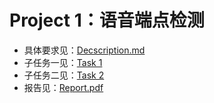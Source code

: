 # Project 1：语音端点检测

- 具体要求见：[Decscription.md](./Description/Description.md)
- 子任务一见：[Task 1](./Experiment/Task%201)
- 子任务二见：[Task 2](./Experiment/Task%202)
- 报告见：[Report.pdf](./Report/Report.pdf)